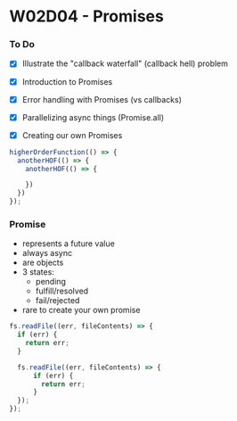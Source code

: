 # W02D04 - Promises

### To Do
- [x] Illustrate the "callback waterfall" (callback hell) problem
- [x] Introduction to Promises
- [x] Error handling with Promises (vs callbacks)
- [x] Parallelizing async things (Promise.all)
- [x] Creating our own Promises


```js
higherOrderFunction(() => {
  anotherHOF(() => {
    anotherHOF(() => {

    })
  })
});
```

### Promise
* represents a future value
* always async
* are objects
* 3 states:
  * pending
  * fulfill/resolved
  * fail/rejected
* rare to create your own promise

```js
fs.readFile((err, fileContents) => {
  if (err) {
    return err;
  }

  fs.readFile((err, fileContents) => {
      if (err) {
        return err;
      }
  });
});
```
















